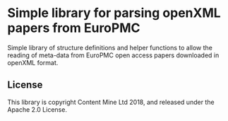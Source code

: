 Simple library for parsing openXML papers from EuroPMC
======================================================

Simple library of structure definitions and helper functions to allow the reading of meta-data from EuroPMC open access papers downloaded in openXML format.

License
----------

This library is copyright Content Mine Ltd 2018, and released under the Apache 2.0 License.


